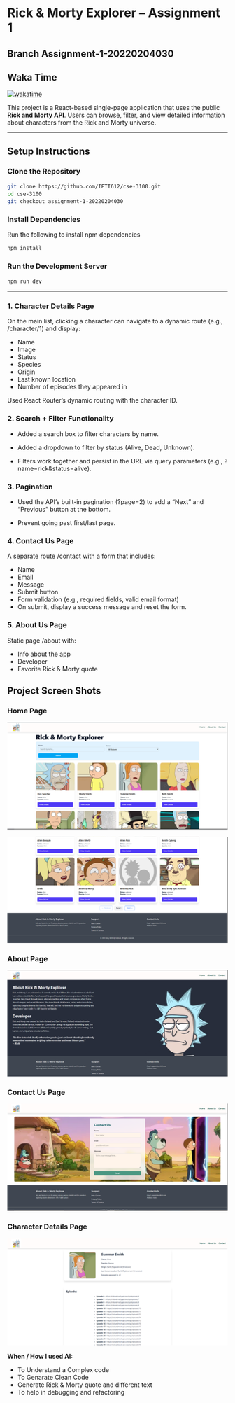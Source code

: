 # Rick & Morty Explorer – Assignment 1

## Branch Assignment-1-20220204030

## Waka Time

[![wakatime](https://wakatime.com/badge/user/39d763b5-f8e6-493a-a90e-eb3b84fb5534/project/1d4838e3-fc12-44a4-a90e-e879478c3e74.svg)](https://wakatime.com/badge/user/39d763b5-f8e6-493a-a90e-eb3b84fb5534/project/1d4838e3-fc12-44a4-a90e-e879478c3e74)

This project is a React-based single-page application that uses the public **Rick and Morty API**. Users can browse, filter, and view detailed information about characters from the Rick and Morty universe.

---

## Setup Instructions

### Clone the Repository

```bash
git clone https://github.com/IFTI612/cse-3100.git
cd cse-3100
git checkout assignment-1-20220204030
```

### Install Dependencies

Run the following to install npm dependencies

```bash
npm install
```

### Run the Development Server

```bash
npm run dev
```

---

### 1. Character Details Page

On the main list, clicking a character can navigate to a dynamic route (e.g., /character/1) and display:

- Name
- Image
- Status
- Species
- Origin
- Last known location
- Number of episodes they appeared in

Used React Router’s dynamic routing with the character ID.

### 2. Search + Filter Functionality

- Added a search box to filter characters by name.

- Added a dropdown to filter by status (Alive, Dead, Unknown).

- Filters work together and persist in the URL via query parameters (e.g., ?name=rick&status=alive).

### 3. Pagination

- Used the API’s built-in pagination (?page=2) to add a “Next” and “Previous” button at the bottom.

- Prevent going past first/last page.

### 4. Contact Us Page

A separate route /contact with a form that includes:

- Name
- Email
- Message
- Submit button
- Form validation (e.g., required fields, valid email format)
- On submit, display a success message and reset the form.

### 5. About Us Page

Static page /about with:

- Info about the app
- Developer
- Favorite Rick & Morty quote

## Project Screen Shots

### Home Page

![homePage1](src\assets\project_ss\home1.PNG)

![homePage2](src\assets\project_ss\home2.PNG)

### About Page

![about](src\assets\project_ss\about.PNG)

### Contact Us Page

![contact](src\assets\project_ss\contact.PNG)

### Character Details Page

![charDetails](src\assets\project_ss\charDetails.PNG)

**When / How I used AI:**

- To Understand a Complex code
- To Genarate Clean Code
- Generate Rick & Morty quote and different text
- To help in debugging and refactoring
